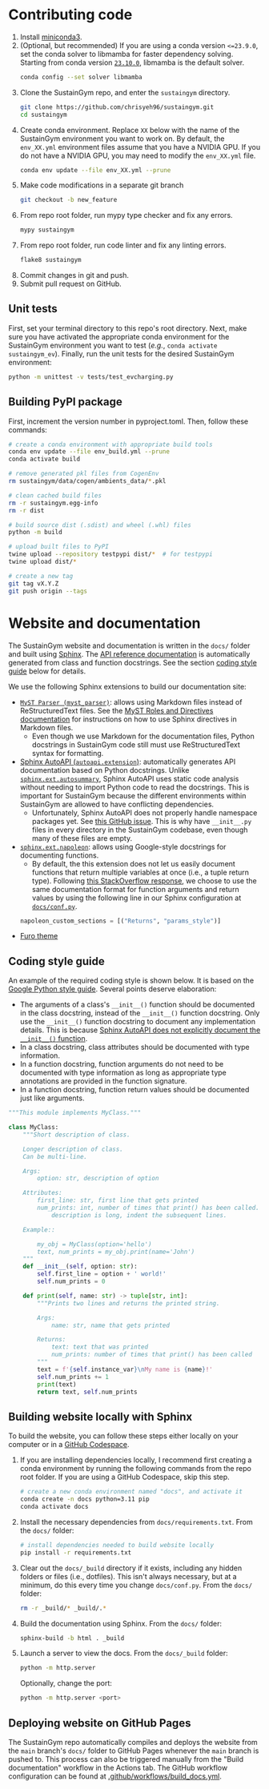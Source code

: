# Contributing code

1. Install [miniconda3](https://docs.conda.io/en/latest/miniconda.html).
2. (Optional, but recommended) If you are using a conda version `<=23.9.0`, set the conda solver to libmamba for faster dependency solving. Starting from conda version [`23.10.0`](https://github.com/conda/conda/releases/tag/23.10.0), libmamba is the default solver.
    ```bash
    conda config --set solver libmamba
    ```
3. Clone the SustainGym repo, and enter the `sustaingym` directory.
    ```bash
    git clone https://github.com/chrisyeh96/sustaingym.git
    cd sustaingym
    ```
4. Create conda environment. Replace `XX` below with the name of the SustainGym environment you want to work on. By default, the `env_XX.yml` environment files assume that you have a NVIDIA GPU. If you do not have a NVIDIA GPU, you may need to modify the `env_XX.yml` file.
    ```bash
    conda env update --file env_XX.yml --prune
    ```
5. Make code modifications in a separate git branch
    ```bash
    git checkout -b new_feature
    ```
6. From repo root folder, run mypy type checker and fix any errors.
    ```bash
    mypy sustaingym
    ```
7. From repo root folder, run code linter and fix any linting errors.
    ```bash
    flake8 sustaingym
    ```
8. Commit changes in git and push.
9. Submit pull request on GitHub.


## Unit tests

First, set your terminal directory to this repo's root directory. Next, make sure you have activated the appropriate conda environment for the SustainGym environment you want to test (_e.g._, `conda activate sustaingym_ev`). Finally, run the unit tests for the desired SustainGym environment:

```bash
python -m unittest -v tests/test_evcharging.py
```


## Building PyPI package

First, increment the version number in pyproject.toml. Then, follow these commands:

```bash
# create a conda environment with appropriate build tools
conda env update --file env_build.yml --prune
conda activate build

# remove generated pkl files from CogenEnv
rm sustaingym/data/cogen/ambients_data/*.pkl

# clean cached build files
rm -r sustaingym.egg-info
rm -r dist

# build source dist (.sdist) and wheel (.whl) files
python -m build

# upload built files to PyPI
twine upload --repository testpypi dist/*  # for testpypi
twine upload dist/*

# create a new tag
git tag vX.Y.Z
git push origin --tags
```


# Website and documentation

The SustainGym website and documentation is written in the `docs/` folder and built using [Sphinx](https://www.sphinx-doc.org/). The [API reference documentation](https://chrisyeh96.github.io/sustaingym/api/sustaingym/) is automatically generated from class and function docstrings. See the section [coding style guide](#coding-style-guide) below for details.

We use the following Sphinx extensions to build our documentation site:
- [`MyST Parser (myst_parser)`](https://myst-parser.readthedocs.io/): allows using Markdown files instead of ReStructuredText files. See the [MyST Roles and Directives documentation](https://myst-parser.readthedocs.io/en/latest/syntax/roles-and-directives.html) for instructions on how to use Sphinx directives in Markdown files.
    - Even though we use Markdown for the documentation files, Python docstrings in SustainGym code still must use ReStructuredText syntax for formatting.
- [Sphinx AutoAPI (`autoapi.extension`)](https://sphinx-autoapi.readthedocs.io/): automatically generates API documentation based on Python docstrings. Unlike [`sphinx.ext.autosummary`](https://www.sphinx-doc.org/en/master/usage/extensions/autosummary.html), Sphinx AutoAPI uses static code analysis without needing to import Python code to read the docstrings. This is important for SustainGym because the different environments within SustainGym are allowed to have conflicting dependencies.
    - Unfortunately, Sphinx AutoAPI does not properly handle namespace packages yet. See [this GitHub issue](https://github.com/readthedocs/sphinx-autoapi/issues/298). This is why have  `__init__.py` files in every directory in the SustainGym codebase, even though many of these files are empty.
- [`sphinx.ext.napoleon`](https://www.sphinx-doc.org/en/master/usage/extensions/napoleon.html): allows using Google-style docstrings for documenting functions.
    - By default, the this extension does not let us easily document functions that return multiple variables at once (i.e., a tuple return type). Following [this StackOverflow response](https://stackoverflow.com/a/67177881), we choose to use the same documentation format for function arguments and return values by using the following line in our Sphinx configuration at [`docs/conf.py`](./docs/conf.py).
    ```python
    napoleon_custom_sections = [("Returns", "params_style")]
    ```
- [Furo theme](https://pradyunsg.me/furo/)


## Coding style guide

An example of the required coding style is shown below. It is based on the [Google Python style guide](https://google.github.io/styleguide/pyguide.html). Several points deserve elaboration:
- The arguments of a class's `__init__()` function should be documented in the class docstring, instead of the `__init__()` function docstring. Only use the `__init__()` function docstring to document any implementation details. This is because [Sphinx AutoAPI does not explicitly document the `__init__()` function](https://sphinx-autoapi.readthedocs.io/en/latest/reference/config.html#confval-autoapi_python_class_content).
- In a class docstring, class attributes should be documented with type information.
- In a function docstring, function arguments do not need to be documented with type information as long as appropriate type annotations are provided in the function signature.
- In a function docstring, function return values should be documented just like arguments.

```python
"""This module implements MyClass."""

class MyClass:
    """Short description of class.

    Longer description of class.
    Can be multi-line.

    Args:
        option: str, description of option

    Attributes:
        first_line: str, first line that gets printed
        num_prints: int, number of times that print() has been called. When
            description is long, indent the subsequent lines.

    Example::

        my_obj = MyClass(option='hello')
        text, num_prints = my_obj.print(name='John')
    """
    def __init__(self, option: str):
        self.first_line = option + ' world!'
        self.num_prints = 0

    def print(self, name: str) -> tuple[str, int]:
        """Prints two lines and returns the printed string.

        Args:
            name: str, name that gets printed

        Returns:
            text: text that was printed
            num_prints: number of times that print() has been called
        """
        text = f'{self.instance_var}\nMy name is {name}!'
        self.num_prints += 1
        print(text)
        return text, self.num_prints
```


## Building website locally with Sphinx

To build the website, you can follow these steps either locally on your computer or in a [GitHub Codespace](https://github.com/features/codespaces).

1. If you are installing dependencies locally, I recommend first creating a conda environment by running the following commands from the repo root folder. If you are using a GitHub Codespace, skip this step.

    ```bash
    # create a new conda environment named "docs", and activate it
    conda create -n docs python=3.11 pip
    conda activate docs
    ```

2. Install the necessary dependencies from `docs/requirements.txt`. From the `docs/` folder:

    ```bash
    # install dependencies needed to build website locally
    pip install -r requirements.txt
    ```

3. Clear out the `docs/_build` directory if it exists, including any hidden folders or files (i.e., dotfiles). This isn't always necessary, but at a minimum, do this every time you change `docs/conf.py`. From the `docs/` folder:

    ```bash
    rm -r _build/* _build/.*
    ```

4. Build the documentation using Sphinx. From the `docs/` folder:

    ```bash
    sphinx-build -b html . _build
    ```

5. Launch a server to view the docs. From the `docs/_build` folder:

    ```bash
    python -m http.server
    ```

   Optionally, change the port:

    ```bash
    python -m http.server <port>
    ```


## Deploying website on GitHub Pages

The SustainGym repo automatically compiles and deploys the website from the `main` branch's `docs/` folder to GitHub Pages whenever the `main` branch is pushed to. This process can also be triggered manually from the "Build documentation" workflow in the Actions tab. The GitHub workflow configuration can be found at [.github/workflows/build_docs.yml](.github/workflows/build_docs.yml).
